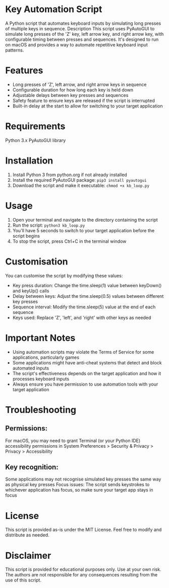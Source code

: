 # Key Automation Script
A Python script that automates keyboard inputs by simulating long presses of multiple keys in sequence.
Description
This script uses PyAutoGUI to simulate long presses of the 'Z' key, left arrow key, and right arrow key, with configurable timing between presses and sequences. It's designed to run on macOS and provides a way to automate repetitive keyboard input patterns.

# Features
- Long presses of 'Z', left arrow, and right arrow keys in sequence
- Configurable duration for how long each key is held down
- Adjustable delays between key presses and sequences
- Safety feature to ensure keys are released if the script is interrupted
- Built-in delay at the start to allow for switching to your target application

# Requirements
Python 3.x
PyAutoGUI library

# Installation
1. Install Python 3 from python.org if not already installed
2. Install the required PyAutoGUI package:
```pip3 install pyautogui```
3. Download the script and make it executable:
```chmod +x kb_loop.py```

# Usage
1. Open your terminal and navigate to the directory containing the script
2. Run the script:
```python3 kb_loop.py```
3. You'll have 5 seconds to switch to your target application before the script begins
4. To stop the script, press Ctrl+C in the terminal window

# Customisation
You can customise the script by modifying these values:
- Key press duration: Change the time.sleep(1) value between keyDown() and keyUp() calls
- Delay between keys: Adjust the time.sleep(0.5) values between different key presses
- Sequence interval: Modify the time.sleep(5) value at the end of each sequence
- Keys used: Replace 'Z', 'left', and 'right' with other keys as needed

# Important Notes
- Using automation scripts may violate the Terms of Service for some applications, particularly games
- Some applications might have anti-cheat systems that detect and block automated inputs
- The script's effectiveness depends on the target application and how it processes keyboard inputs
- Always ensure you have permission to use automation tools with your target application

# Troubleshooting

## Permissions: 
For macOS, you may need to grant Terminal (or your Python IDE) accessibility permissions in System Preferences > Security & Privacy > Privacy > Accessibility
## Key recognition: 
Some applications may not recognise simulated key presses the same way as physical key presses
Focus issues: The script sends keystrokes to whichever application has focus, so make sure your target app stays in focus

# License
This script is provided as-is under the MIT License. Feel free to modify and distribute as needed.

# Disclaimer
This script is provided for educational purposes only. Use at your own risk. The authors are not responsible for any consequences resulting from the use of this script.
